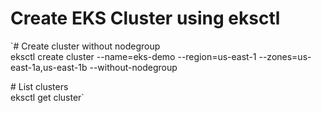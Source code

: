 # Create EKS Cluster using eksctl
`\# Create cluster without nodegroup                                                                                                                                               
eksctl create cluster --name=eks-demo --region=us-east-1  --zones=us-east-1a,us-east-1b  --without-nodegroup                                                                                           
 
\# List clusters                                                                                                                                                                    
eksctl get cluster`


